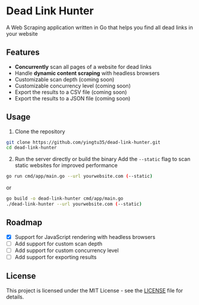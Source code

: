 # Dead Link Hunter
A Web Scraping application written in Go that helps you find all dead links in your website

## Features
- **Concurrently** scan all pages of a website for dead links
- Handle **dynamic content scraping** with headless browsers
- Customizable scan depth (coming soon)
- Customizable concurrency level (coming soon)
- Export the results to a CSV file (coming soon)
- Export the results to a JSON file (coming soon)

## Usage
1. Clone the repository
```bash
git clone https://github.com/yingtu35/dead-link-hunter.git
cd dead-link-hunter
```

2. Run the server directly or build the binary
   Add the `--static` flag to scan static websites for improved performance
```bash
go run cmd/app/main.go --url yourwebsite.com (--static)
```
or
```bash
go build -o dead-link-hunter cmd/app/main.go
./dead-link-hunter --url yourwebsite.com (--static)
```

## Roadmap
- [X] Support for JavaScript rendering with headless browsers
- [ ] Add support for custom scan depth
- [ ] Add support for custom concurrency level
- [ ] Add support for exporting results

## License
This project is licensed under the MIT License - see the [LICENSE](LICENSE) file for details.
